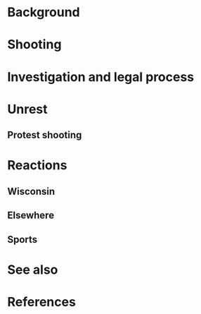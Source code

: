 # 
# Background
# Shooting
# Investigation and legal process
# Unrest
## Protest shooting
# Reactions
## Wisconsin
## Elsewhere
## Sports
# See also
# References